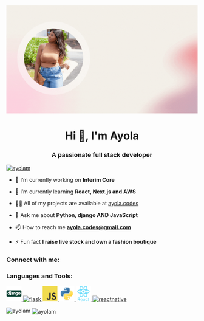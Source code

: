 
![](Port.gif)<h1 align="center">Hi 👋, I'm Ayola</h1>
<h3 align="center">A passionate full stack developer</h3>
<p align="left"> <a href="https://github.com/ryo-ma/github-profile-trophy"><img src="https://github-profile-trophy.vercel.app/?username=ayolam" alt="ayolam" /></a> </p>

- 🔭 I’m currently working on **Interim Core**

- 🌱 I’m currently learning **React, Next.js and AWS**

- 👨‍💻 All of my projects are available at [ayola.codes](ayola.codes)

- 💬 Ask me about **Python, django AND JavaScript**

- 📫 How to reach me **ayola.codes@gmail.com**

- ⚡ Fun fact **I raise live stock and own a fashion boutique**

<h3 align="left">Connect with me:</h3>
<p align="left">
</p>

<h3 align="left">Languages and Tools:</h3>
<p align="left"> <a href="https://www.djangoproject.com/" target="_blank" rel="noreferrer"> <img src="https://raw.githubusercontent.com/devicons/devicon/master/icons/django/django-original.svg" alt="django" width="40" height="40"/> </a> <a href="https://flask.palletsprojects.com/" target="_blank" rel="noreferrer"> <img src="https://www.vectorlogo.zone/logos/pocoo_flask/pocoo_flask-icon.svg" alt="flask" width="40" height="40"/> </a> <a href="https://developer.mozilla.org/en-US/docs/Web/JavaScript" target="_blank" rel="noreferrer"> <img src="https://raw.githubusercontent.com/devicons/devicon/master/icons/javascript/javascript-original.svg" alt="javascript" width="40" height="40"/> </a> <a href="https://www.python.org" target="_blank" rel="noreferrer"> <img src="https://raw.githubusercontent.com/devicons/devicon/master/icons/python/python-original.svg" alt="python" width="40" height="40"/> </a> <a href="https://reactjs.org/" target="_blank" rel="noreferrer"> <img src="https://raw.githubusercontent.com/devicons/devicon/master/icons/react/react-original-wordmark.svg" alt="react" width="40" height="40"/> </a> <a href="https://reactnative.dev/" target="_blank" rel="noreferrer"> <img src="https://reactnative.dev/img/header_logo.svg" alt="reactnative" width="40" height="40"/> </a> </p>

<p><img align="left" src="https://github-readme-stats.vercel.app/api/top-langs?username=ayolam&show_icons=true&locale=en&layout=compact" alt="ayolam" /></p>

<p>&nbsp;<img align="center" src="https://github-readme-stats.vercel.app/api?username=ayolam&show_icons=true&locale=en" alt="ayolam" /></p>








